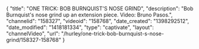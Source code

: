 {
    "title": "ONE TRICK: BOB BURNQUIST'S NOSE GRIND",
    "description": "Bob Burnquist's nose grind up an extension piece. Video: Bruno Pasos.",
    "channelid": "158327",
    "videoid": "158768",
    "date_created": "1398292512",
    "date_modified": "1418181334",
    "type": "captivate",
    "layout": "channelVideo",
    "url": "\/hurley\/one-trick-bob-burnquist-s-nose-grind\/158327-158768"
}